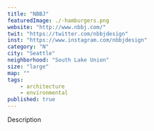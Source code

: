 ```yaml
---
title: "NBBJ"
featuredImage: ./-hamburgers.png
website: "http://www.nbbj.com/"
twit: "https://twitter.com/nbbjdesign"
inst: "https://www.instagram.com/nbbjdesign"
category: "N"
city: "Seattle"
neighborhood: "South Lake Union"
size: "large"
map: ""
tags:
    - architecture
    - environmental
published: true
---
```


Description
